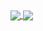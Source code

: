<a href="https://github.com/BlazeSnow">
  <img align="center" src="https://github-readme-stats-blazesnows-projects.vercel.app/api?username=BlazeSnow&count_private=true&show_icons=true&include_all_commits=true&theme=ambient_gradient" />
</a>
<a href="https://github.com/BlazeSnow">
  <img align="center" src="https://github-readme-stats-blazesnows-projects.vercel.app/api/top-langs/?username=BlazeSnow" />
</a>